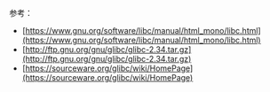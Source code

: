 参考：
* [https://www.gnu.org/software/libc/manual/html_mono/libc.html](https://www.gnu.org/software/libc/manual/html_mono/libc.html)
* [http://ftp.gnu.org/gnu/glibc/glibc-2.34.tar.gz](http://ftp.gnu.org/gnu/glibc/glibc-2.34.tar.gz)
* [https://sourceware.org/glibc/wiki/HomePage](https://sourceware.org/glibc/wiki/HomePage)
